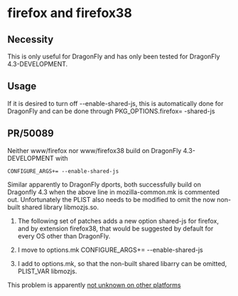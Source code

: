 firefox and firefox38
=====================

Necessity
---------

This is only useful for DragonFly and has only been tested for
DragonFly 4.3-DEVELOPMENT.

Usage
-----

If it is desired to turn off --enable-shared-js, this is
automatically done for DragonFly and can be done through
    PKG_OPTIONS.firefox= -shared-js

PR/50089
--------

Neither www/firefox nor www/firefox38 build on DragonFly 4.3-DEVELOPMENT with

    CONFIGURE_ARGS+= --enable-shared-js

Similar apparently to DragonFly dports, both successfully build
on Dragonfly 4.3 when the above line in mozilla-common.mk is commented out.
Unfortunately the PLIST also needs to be modified to omit the now
non-built shared library libmozjs.so.

1. The following set of patches adds a new option shared-js for firefox,
and by extension firefox38, that would be suggested by default
for every OS other than DragonFly.

2. I move to options.mk
        CONFIGURE_ARGS+= --enable-shared-js

3. I add to options.mk, so that the non-built shared libarry can be omitted,
    PLIST_VAR libmozjs.

This problem is apparently
[not unknown on other platforms](https://bugzilla.mozilla.org/show_bug.cgi?id=1112945)

